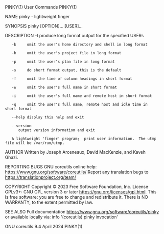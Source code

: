PINKY(1)								 User Commands								      PINKY(1)

NAME
       pinky - lightweight finger

SYNOPSIS
       pinky [OPTION]... [USER]...

DESCRIPTION
       -l     produce long format output for the specified USERs

       -b     omit the user's home directory and shell in long format

       -h     omit the user's project file in long format

       -p     omit the user's plan file in long format

       -s     do short format output, this is the default

       -f     omit the line of column headings in short format

       -w     omit the user's full name in short format

       -i     omit the user's full name and remote host in short format

       -q     omit the user's full name, remote host and idle time in short format

       --help display this help and exit

       --version
	      output version information and exit

       A lightweight 'finger' program;	print user information.	 The utmp file will be /var/run/utmp.

AUTHOR
       Written by Joseph Arceneaux, David MacKenzie, and Kaveh Ghazi.

REPORTING BUGS
       GNU coreutils online help: <https://www.gnu.org/software/coreutils/>
       Report any translation bugs to <https://translationproject.org/team/>

COPYRIGHT
       Copyright © 2023 Free Software Foundation, Inc.	License GPLv3+: GNU GPL version 3 or later <https://gnu.org/licenses/gpl.html>.
       This is free software: you are free to change and redistribute it.  There is NO WARRANTY, to the extent permitted by law.

SEE ALSO
       Full documentation <https://www.gnu.org/software/coreutils/pinky>
       or available locally via: info '(coreutils) pinky invocation'

GNU coreutils 9.4							  April 2024								      PINKY(1)
